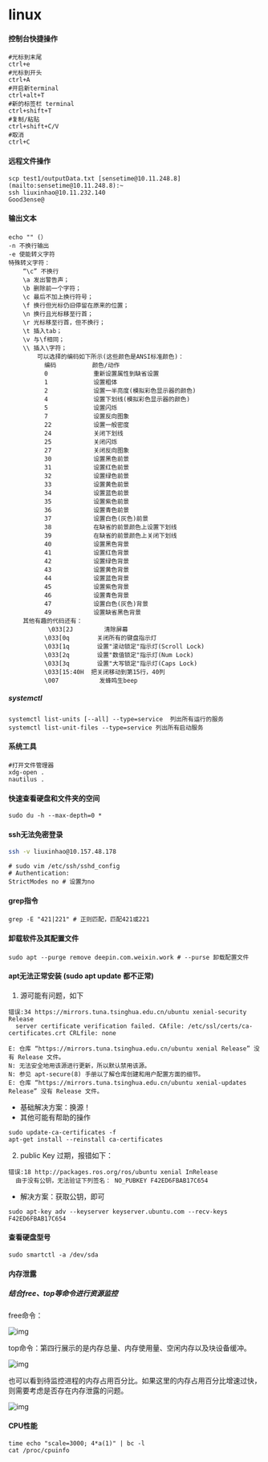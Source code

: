 # linux

#### 控制台快捷操作

```shell
#光标到末尾 
ctrl+e
#光标到开头 
ctrl+A
#开启新terminal 
ctrl+alt+T
#新的标签栏 terminal 
ctrl+shift+T
#复制/粘贴
ctrl+shift+C/V
#取消
ctrl+C
```

#### 远程文件操作

```
scp test1/outputData.txt [sensetime@10.11.248.8](mailto:sensetime@10.11.248.8):~
ssh liuxinhao@10.11.232.140
Good3ense@
```

#### 输出文本

```shell
echo "" (） 
-n 不换行输出
-e 使能转义字符
特殊转义字符：
	“\c” 不换行
	\a 发出警告声；
    \b 删除前一个字符；
    \c 最后不加上换行符号；
    \f 换行但光标仍旧停留在原来的位置；
    \n 换行且光标移至行首；
    \r 光标移至行首，但不换行；
    \t 插入tab；
    \v 与\f相同；
    \\ 插入\字符；
        可以选择的编码如下所示(这些颜色是ANSI标准颜色)：
          编码          颜色/动作
          0      　     重新设置属性到缺省设置
          1     　      设置粗体
          2     　      设置一半亮度(模拟彩色显示器的颜色)
          4     　      设置下划线(模拟彩色显示器的颜色)
          5     　      设置闪烁
          7     　      设置反向图象
          22    　      设置一般密度
          24    　      关闭下划线
          25     　     关闭闪烁
          27     　     关闭反向图象
          30      　    设置黑色前景
          31   　       设置红色前景
          32   　       设置绿色前景
          33   　       设置黄色前景
          34   　       设置蓝色前景
          35    　      设置紫色前景
          36     　     设置青色前景
          37    　      设置白色(灰色)前景
          38      　    在缺省的前景颜色上设置下划线
          39      　    在缺省的前景颜色上关闭下划线
          40      　    设置黑色背景
          41      　    设置红色背景
          42     　     设置绿色背景
          43     　     设置黄色背景
          44     　     设置蓝色背景
          45     　     设置紫色背景
          46     　     设置青色背景
          47      　    设置白色(灰色)背景
          49      　    设置缺省黑色背景
    其他有趣的代码还有：
           \033[2J  　     清除屏幕
          \033[0q  　    关闭所有的键盘指示灯
          \033[1q 　     设置"滚动锁定"指示灯(Scroll Lock)
          \033[2q 　     设置"数值锁定"指示灯(Num Lock)
          \033[3q 　     设置"大写锁定"指示灯(Caps Lock)
          \033[15:40H  把关闭移动到第15行，40列
          \007  　　      发蜂鸣生beep
```

##### systemctl

```
systemctl list-units [--all] --type=service  列出所有运行的服务
systemctl list-unit-files --type=service 列出所有启动服务
```

#### 系统工具

```shell
#打开文件管理器
xdg-open .
nautilus .
```

#### 快速查看硬盘和文件夹的空间

```
sudo du -h --max-depth=0 *
```

#### ssh无法免密登录

```bash
ssh -v liuxinhao@10.157.48.178
```

```
# sudo vim /etc/ssh/sshd_config
# Authentication:
StrictModes no # 设置为no
```

#### grep指令

```shell
grep -E "421|221" # 正则匹配，匹配421或221
```

#### 卸载软件及其配置文件

```shell
sudo apt --purge remove deepin.com.weixin.work # --purse 卸载配置文件
```

#### apt无法正常安装 (sudo apt update 都不正常)

1. 源可能有问题，如下

```shell
错误:34 https://mirrors.tuna.tsinghua.edu.cn/ubuntu xenial-security Release               
  server certificate verification failed. CAfile: /etc/ssl/certs/ca-certificates.crt CRLfile: none
  
E: 仓库 “https://mirrors.tuna.tsinghua.edu.cn/ubuntu xenial Release” 没有 Release 文件。
N: 无法安全地用该源进行更新，所以默认禁用该源。
N: 参见 apt-secure(8) 手册以了解仓库创建和用户配置方面的细节。
E: 仓库 “https://mirrors.tuna.tsinghua.edu.cn/ubuntu xenial-updates Release” 没有 Release 文件。
```

- 基础解决方案：换源！
- 其他可能有帮助的操作

```shell
sudo update-ca-certificates -f
apt-get install --reinstall ca-certificates
```

2. public Key 过期，报错如下：

```shell
错误:18 http://packages.ros.org/ros/ubuntu xenial InRelease                    
  由于没有公钥，无法验证下列签名： NO_PUBKEY F42ED6FBAB17C654
```

- 解决方案：获取公钥，即可

```shell
sudo apt-key adv --keyserver keyserver.ubuntu.com --recv-keys F42ED6FBAB17C654
```

#### 查看硬盘型号

```
sudo smartctl -a /dev/sda
```

#### 内存泄露

##### 结合free、top等命令进行资源监控

free命令：

![img](https://img-blog.csdnimg.cn/20210426171723786.png)



top命令：第四行展示的是内存总量、内存使用量、空闲内存以及块设备缓冲。

![img](https://img-blog.csdnimg.cn/20210426171741974.png)

也可以看到待监控进程的内存占用百分比。如果这里的内存占用百分比增速过快，则需要考虑是否存在内存泄露的问题。

![img](https://img-blog.csdnimg.cn/20210426171756723.png)

#### CPU性能

```
time echo "scale=3000; 4*a(1)" | bc -l
cat /proc/cpuinfo
```

